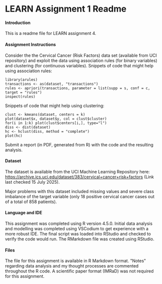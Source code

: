 # LEARN Assignment 1 Readme

#### Introduction
This is a readme file for LEARN assignment 4.


#### Assignment Instructions


Consider the the Cervical Cancer (Risk Factors) data set (available from UCI repository) and exploit the data using association rules (for binary variables) and clustering (for continuous variables).
Snippets of code that might help using association rules:

    library(arules)
    transactions <- as(dataset, "transactions")
    rules <- apriori(transactions, parameter = list(supp = s, conf = c, target = "rules")
    inspect(rules)

Snippets of code that might help using clustering:

    clust <- kmeans(dataset, centers = k)
    plot(dataset$x, dataset$y, col = clust$cluster)
    for(i in 1:k) plot(clust$centers[i,], type="l")
    diss <- dist(dataset)
    hc <- hclust(diss, method = "complete")
    plot(hc)

Submit a report (in PDF, generated from R) with the code and the resulting analysis.



#### Dataset
The dataset is available from the UCI Machine Learning Repository here:
https://archive.ics.uci.edu/dataset/383/cervical+cancer+risk+factors
(Link last checked 15 July 2025).

Major problems with this dataset included missing values and severe class imbalance of the target variable (only 18 positive cervical cancer cases out of a total of 858 patients).


#### Language and IDE
This assignment was completed using R version 4.5.0. Initial data analysis and modelling was completed using VSCodium to get experience with a more robust IDE. The final script was loaded into RStudio and checked to verify the code would run. The RMarkdown file was created using RStudio.


#### Files
The file for this assignment is available in R Markdown format. "Notes" regarding data analysis and my thought processes are commented throughout the R code. A scientific paper format (IMRaD) was not required for this assignment.
